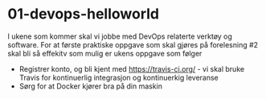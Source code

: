 # 01-devops-helloworld

I ukene som kommer skal vi jobbe med DevOps relaterte verktøy og software. For at første praktiske oppgave som skal gjøres på forelesning #2 skal bli så effekitv som mulig er ukens oppgave som følger

* Registrer konto, og bli kjent med https://travis-ci.org/ - vi skal bruke Travis for kontinuerlig integrasjon og kontinuerkig leveranse
* Sørg for at Docker kjører bra på din maskin  
